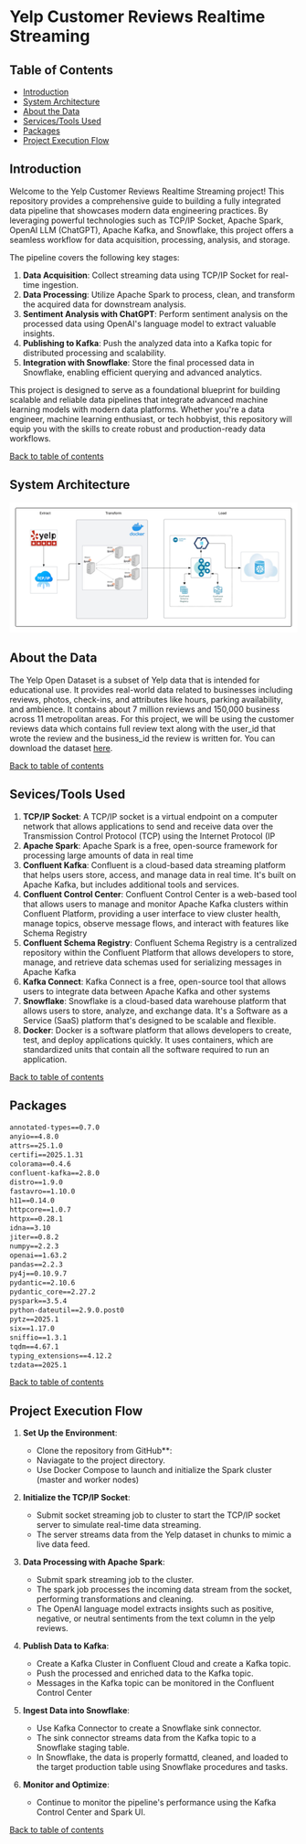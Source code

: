 # Yelp Customer Reviews Realtime Streaming

## Table of Contents
- [Introduction](https://github.com/alycet/yelp_realtime_streaming/blob/main/README.md#introduction)
- [System Architecture](https://github.com/alycet/yelp_realtime_streaming/tree/main?tab=readme-ov-file#system-architecture)
- [About the Data](https://github.com/alycet/yelp_realtime_streaming/tree/main?tab=readme-ov-file#about-the-data)
- [Services/Tools Used](https://github.com/alycet/yelp_realtime_streaming/tree/main?tab=readme-ov-file#sevicestools-used)
- [Packages](https://github.com/alycet/yelp_realtime_streaming/blob/main/README.md#packages)
- [Project Execution Flow](https://github.com/alycet/yelp_realtime_streaming/blob/main/README.md#project-execution-flow)


## Introduction
Welcome to the Yelp Customer Reviews Realtime Streaming project! This repository provides a comprehensive guide to building a fully integrated data pipeline that showcases modern data engineering practices. By leveraging powerful technologies such as TCP/IP Socket, Apache Spark, OpenAI LLM (ChatGPT), Apache Kafka, and Snowflake, this project offers a seamless workflow for data acquisition, processing, analysis, and storage.

The pipeline covers the following key stages:

1. **Data Acquisition**: Collect streaming data using TCP/IP Socket for real-time ingestion.
2. **Data Processing**: Utilize Apache Spark to process, clean, and transform the acquired data for downstream analysis.
3. **Sentiment Analysis with ChatGPT**: Perform sentiment analysis on the processed data using OpenAI's language model to extract valuable insights.
4. **Publishing to Kafka**: Push the analyzed data into a Kafka topic for distributed processing and scalability.
5. **Integration with Snowflake**: Store the final processed data in Snowflake, enabling efficient querying and advanced analytics.

This project is designed to serve as a foundational blueprint for building scalable and reliable data pipelines that integrate advanced machine learning models with modern data platforms. Whether you're a data engineer, machine learning enthusiast, or tech hobbyist, this repository will equip you with the skills to create robust and production-ready data workflows.

[Back to table of contents](https://github.com/alycet/yelp_realtime_streaming/blob/main/README.md#table-of-contents)

## System Architecture
![Architecture Diagram](https://github.com/alycet/yelp_realtime_streaming/blob/main/Yelp_Streaming_Architecture.png)
## About the Data
The Yelp Open Dataset is a subset of Yelp data that is intended for educational use. It provides real-world data related to businesses including reviews, photos, check-ins, and attributes like hours, parking availability, and ambience.  It contains about 7 million reviews and 150,000 business across 11 metropolitan areas.  For this project, we will be using the customer reviews data which contains full review text along with the user_id that wrote the review and the business_id the 
review is written for. You can download the dataset [here](https://business.yelp.com/data/resources/open-dataset/).

[Back to table of contents](https://github.com/alycet/yelp_realtime_streaming/blob/main/README.md#table-of-contents)

## Sevices/Tools Used

1. **TCP/IP Socket**: A TCP/IP socket is a virtual endpoint on a computer network that allows applications to send and receive data over the Transmission Control Protocol (TCP) using the Internet Protocol (IP
2. **Apache Spark**: Apache Spark is a free, open-source framework for processing large amounts of data in real time
3. **Confluent Kafka**: Confluent is a cloud-based data streaming platform that helps users store, access, and manage data in real time. It's built on Apache Kafka, but includes additional tools and services.
4. **Confluent Control Center**: Confluent Control Center is a web-based tool that allows users to manage and monitor Apache Kafka clusters within Confluent Platform, providing a user interface to view cluster health, manage topics, observe message flows, and interact with features like Schema Registry
5. **Confluent Schema Registry**: Confluent Schema Registry is a centralized repository within the Confluent Platform that allows developers to store, manage, and retrieve data schemas used for serializing messages in Apache Kafka
6. **Kafka Connect**: Kafka Connect is a free, open-source tool that allows users to integrate data between Apache Kafka and other systems
7. **Snowflake**: Snowflake is a cloud-based data warehouse platform that allows users to store, analyze, and exchange data. It's a Software as a Service (SaaS) platform that's designed to be scalable and flexible.
8. **Docker**: Docker is a software platform that allows developers to create, test, and deploy applications quickly. It uses containers, which are standardized units that contain all the software required to run an application.

[Back to table of contents](https://github.com/alycet/yelp_realtime_streaming/blob/main/README.md#table-of-contents)

## Packages

```
annotated-types==0.7.0
anyio==4.8.0
attrs==25.1.0
certifi==2025.1.31
colorama==0.4.6
confluent-kafka==2.8.0
distro==1.9.0
fastavro==1.10.0
h11==0.14.0
httpcore==1.0.7
httpx==0.28.1
idna==3.10
jiter==0.8.2
numpy==2.2.3
openai==1.63.2
pandas==2.2.3
py4j==0.10.9.7
pydantic==2.10.6
pydantic_core==2.27.2
pyspark==3.5.4
python-dateutil==2.9.0.post0
pytz==2025.1
six==1.17.0
sniffio==1.3.1
tqdm==4.67.1
typing_extensions==4.12.2
tzdata==2025.1

```
[Back to table of contents](https://github.com/alycet/yelp_realtime_streaming/blob/main/README.md#table-of-contents)

## Project Execution Flow

1. **Set Up the Environment**:
      - Clone the repository from GitHub**:
      - Naviagate to the project directory.
      - Use Docker Compose to launch and initialize the Spark cluster (master and worker nodes) 

2. **Initialize the TCP/IP Socket**:
      - Submit socket streaming job to cluster to start the TCP/IP socket server to simulate real-time data streaming.
      - The server streams data from the Yelp dataset in chunks to mimic a live data feed.

3. **Data Processing with Apache Spark**:
         
      - Submit spark streaming job to the cluster.   
      - The spark job processes the incoming data stream from the socket, performing transformations and cleaning.
      - The OpenAI language model extracts insights such as positive, negative, or neutral sentiments from the text column in the yelp reviews.

4. **Publish Data to Kafka**:
      - Create a Kafka Cluster in Confluent Cloud and create a Kafka topic.
      - Push the processed and enriched data to the Kafka topic.
      - Messages in the Kafka topic can be monitored in the Confluent Control Center

5. **Ingest Data into Snowflake**:
      - Use Kafka Connector to create a Snowflake sink connector.
      - The sink connector streams data from the Kafka topic to a Snowflake staging table.
      - In Snowflake, the data is properly formattd, cleaned, and loaded to the target production table using Snowflake procedures and tasks.

6. **Monitor and Optimize**:
      - Continue to monitor the pipeline's performance using the Kafka Control Center and Spark UI.
  
[Back to table of contents](https://github.com/alycet/yelp_realtime_streaming/blob/main/README.md#table-of-contents)

